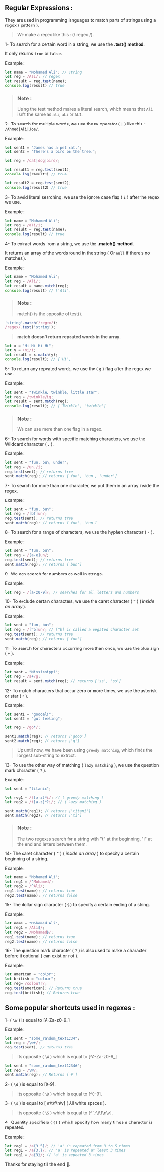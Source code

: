 ## Regular Expressions :
They are used in programming languages to match parts of strings using a regex ( pattern ).

>We make a regex like this : (/ regex /).

1- To search for a certain word in a string, we use the **.test() method**.

It only returns `true` or `false`.

Example :

```javascript
let name = "Mohamed Ali"; // string
let reg = /Ali/; // regex
let result = reg.test(name);
console.log(result) // true
```

>### Note :
> Using the test method makes a literal search, which means that `Ali` isn't the same as `ali`, `aLi` or `ALI`.

2- To search for multiple words, we use the `OR` operator ( `|` ) like this : `/Ahmed|Ali|Joe/`.

Example :

```javascript
let sent1 = "James has a pet cat.";
let sent2 = "There's a bird on the tree.";

let reg = /cat|dog|bird/;

let result1 = reg.test(sent1);
console.log(result1) // true

let result2 = reg.test(sent2);
console.log(result2) // true
```

3- To avoid literal searching, we use the ignore case flag ( `i` ) after the regex we use.

Example :

```javascript
let name = "Mohamed Ali";
let reg = /ali/i;
let result = reg.test(name);
console.log(result) // true
```

4- To extract words from a string, we use the **.match() method**.

It returns an array of the words found in the string ( Or `null` if there's no matches ).

Example :

```javascript
let name = "Mohamed Ali";
let reg = /Ali/;
let result = name.match(reg);
console.log(result) // ['Ali']
```

>### Note :
>match() is the opposite of test().

```javascript
'string'.match(/regex/);
/regex/.test('string');
```

>**match doesn't return repeated words in the array**.
```javascript
let x = "Hi Hi Hi Hi";
let y = /hi/i;
let result = x.match(y);
console.log(result); // ['Hi']
```

5- To return any repeated words, we use the ( `g` ) flag after the regex we use.

Example :

```javascript
let sent = "Twinkle, twinkle, little star";
let reg = /twinkle/ig;
let result = sent.match(reg);
console.log(result); // ['Twinkle', 'twinkle']
```
>### Note :
>We can use more than one flag in a regex.

6- To search for words with specific matching characters, we use the Wildcard character ( `.` ).

Example :

```javascript
let sent = "fun, bun, under";
let reg = /un./i;
reg.test(sent); // returns true
sent.match(reg); // returns ['fun', 'bun', 'under']
```

7- To search for more than one character, we put them in an array inside the regex.

Example :

```javascript
let sent = "fun, bun";
let reg = /[bf]un/;
reg.test(sent); // returns true
sent.match(reg); // returns ['fun', 'bun']
```

8- To search for a range of characters, we use the hyphen character ( `-` ).

Example :

```javascript
let sent = "fun, bun";
let reg = /[a-e]un/;
reg.test(sent); // returns true
sent.match(reg); // returns ['bun']
```

9- We can search for numbers as well in strings.

Example :

```javascript
let reg = /[a-z0-9]/; // searches for all letters and numbers
```

10- To exclude certain characters, we use the caret character ( `^` ) ( *inside an array* ).

Example :

```javascript
let sent = "fun, bun";
let reg = /[^b]un/; // [^b] is called a negated character set
reg.test(sent); // returns true
sent.match(reg); // returns ['fun']
```

11- To search for characters occurring more than once, we use the plus sign ( `+` ).

Example :

```javascript
let sent = "Mississippi";
let reg = /s+/g;
let result = sent.match(reg); // returns ['ss', 'ss']
```

12- To match characters that occur zero or more times, we use the asterisk or star ( `*` ).

Example :

```javascript
let sent1 = "goooal!";
let sent2 = "gut feeling";

let reg = /go*/;

sent1.match(reg); // returns ['gooo']
sent2.match(reg); // returns ['g']
```
>Up until now, we have been using `greedy matching`, which finds the longest sub-string to extract.

13- To use the other way of matching ( `lazy matching` ), we use the question mark character ( `?` ).

Example :

```javascript
let sent = "titanic";

let reg1 = /t[a-z]*i/; // ( greedy matching )
let reg2 = /t[a-z]*?i/; // ( lazy matching )

sent.match(reg1); // returns ['titani'] 
sent.match(reg2); // returns ['ti'] 
```

>### Note :
>The two regexes search  for a string with "t" at the beginning, "i" at the end and letters between them.

14- The caret character ( `^` ) ( *inside an array* ) to specify a certain beginning of a string.

Example :

```javascript
let name = "Mohamed Ali";
let reg1 = /^Mohamed/;
let reg2 = /^Ali/;
reg1.test(name); // returns true
reg2.test(name); // returns false
```

15-  The dollar sign character ( `$` ) to specify a certain ending of a string.

Example :

```javascript
let name = "Mohamed Ali";
let reg1 = /Ali$/;
let reg2 = /Mohamed$/;
reg1.test(name); // returns true
reg2.test(name); // returns false
```

16- The question mark character ( `?` ) is also used to make a character before it optional ( can exist or not ).

Example :

```javascript
let american = "color";
let british = "colour";
let reg= /colou?r/;
reg.test(american); // Returns true
reg.test(british); // Returns true
```

## Some popular shortcuts used in regexes :

1- ( `\w` ) is equal to [A-Za-z0-9_].

Example :

```javascript
let sent = "some_random_text1234";
let reg = /\w+/;
reg.test(sent); // Returns true
```

> Its opposite ( `\W` ) which is equal to [^A-Za-z0-9_].

```javascript
let sent = "some_random_text1234#";
let reg = /\W/;
sent.match(reg); // Returns ['#']
```

2- ( `\d` ) is equal to [0-9].

> Its opposite ( `\D` ) which is equal to [^0-9].

3- ( `\s` ) is equal to [ \r\t\f\n\v] ( All white spaces ).

> Its opposite ( `\S` ) which is equal to [^ \r\t\f\n\v].

4- Quantity specifiers ( `{}` ) which specify how many times a character is repeated.

Example :

```javascript
let reg1 = /a{3,5}/; // 'a' is repeated from 3 to 5 times
let reg1 = /a{3,}/; // 'a' is repeated at least 3 times
let reg1 = /a{3}/; // 'a' is repeated 3 times
```

Thanks for staying till the end 💖.